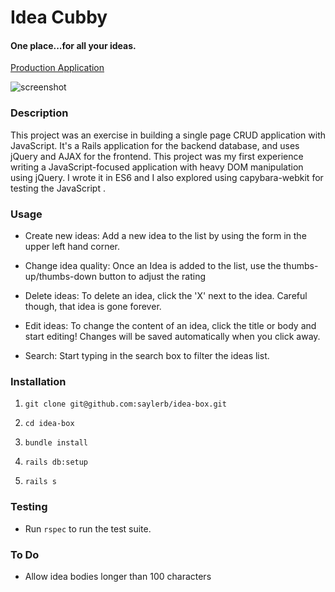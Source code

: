 # Idea Cubby

#### One place...for all your ideas. 

[Production Application](https://lit-woodland-67058.herokuapp.com/)

![screenshot](http://i.imgur.com/Bd0rggZ.png)

### Description

This project was an exercise in building a single page CRUD application with JavaScript. It's a
Rails application for the backend database, and uses jQuery and AJAX for the
frontend.  This project was my first experience writing a JavaScript-focused
application with heavy DOM manipulation using jQuery. I wrote it in ES6 and I
also explored using capybara-webkit for testing the JavaScript .

### Usage

* Create new ideas: Add a new idea to the list by using the form in the upper left hand
  corner.

* Change idea quality: Once an Idea is added to the list, use the
  thumbs-up/thumbs-down button to adjust the rating

* Delete ideas: To delete an idea, click the 'X' next to the idea. Careful
  though, that idea is gone forever.

* Edit ideas: To change the content of an idea, click the title or body and start
  editing! Changes will be saved automatically when you click away.

* Search: Start typing in the search box to filter the ideas list.

### Installation

1. `git clone git@github.com:saylerb/idea-box.git`

1. `cd idea-box`

1. `bundle install`

1. `rails db:setup`

1. `rails s`

### Testing

* Run `rspec` to run the test suite. 

### To Do 
 
* Allow idea bodies longer than 100 characters
